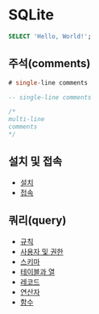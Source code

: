 # SQLite

```sql
SELECT 'Hello, World!';
```

## 주석(comments)

```sql
# single-line comments

-- single-line comments

/*
multi-line
comments
*/
```

## 설치 및 접속

- [설치](./sqlite/install.md)
- [접속](./sqlite/connect.md)

## 쿼리(query)

- [규칙](./sqlite/convention.md)
- [사용자 및 권한](./sqlite/user_and_privilege.md)
- [스키마](./sqlite/schema.md)
- [테이블과 열](./sqlite/table_and_column.md)
- [레코드](./sqlite/record.md)
- [연산자](./sqlite/operator.md)
- [함수](./sqlite/function.md)
